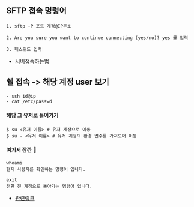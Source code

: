 ## SFTP 접속 명령어
```
1. sftp -P 포트 계정@IP주소

2. Are you sure you want to continue connecting (yes/no)? yes 를 입력

3. 패스워드 입력
```
- [서버접속하는법](https://parkdoyoung98.tistory.com/40)

## 쉘 접속 -> 해당 계정 user 보기 
```
- ssh id@ip 
- cat /etc/passwd
```
#### 해당 그 유저로 들어가기
```
$ su <유저 이름> # 유저 계정으로 이동
$ su - <유저 이름> # 유저 계정의 환경 변수를 가져오며 이동
```
#### 여기서 잠깐 👏
```
whoami
현재 사용자를 확인하는 명령어 입니다.

exit
전환 전 계정으로 돌아가는 명령어 입니다.
```
- [관련링크](https://velog.io/@gusdnr814/%EB%A6%AC%EB%88%85%EC%8A%A4-%EC%82%AC%EC%9A%A9%EC%9E%90-%EB%B0%8F-%EA%B6%8C%ED%95%9C-%EA%B4%80%EB%A6%AC)
